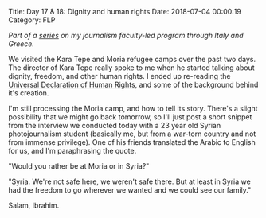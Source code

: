 Title: Day 17 & 18: Dignity and human rights
Date: 2018-07-04 00:00:19
Category: FLP

_Part of a [series](https://blog.legoktm.com/category/flp.html) on my journalism faculty-led program through Italy and Greece._

We visited the Kara Tepe and Moria refugee camps over the past two days. The director of Kara Tepe really spoke to me when he started talking about dignity, freedom, and other human rights. I ended up re-reading the [Universal Declaration of Human Rights](https://en.wikipedia.org/wiki/Universal_Declaration_of_Human_Rights), and some of the background behind it's creation.

I'm still processing the Moria camp, and how to tell its story. There's a slight possibility that we might go back tomorrow, so I'll just post a short snippet from the interview we conducted today with a 23 year old Syrian photojournalism student (basically me, but from a war-torn country and not from immense privilege). One of his friends translated the Arabic to English for us, and I'm paraphrasing the quote.

"Would you rather be at Moria or in Syria?"

"Syria. We're not safe here, we weren't safe there. But at least in Syria we had the freedom to go wherever we wanted and we could see our family."

Salam, Ibrahim.

